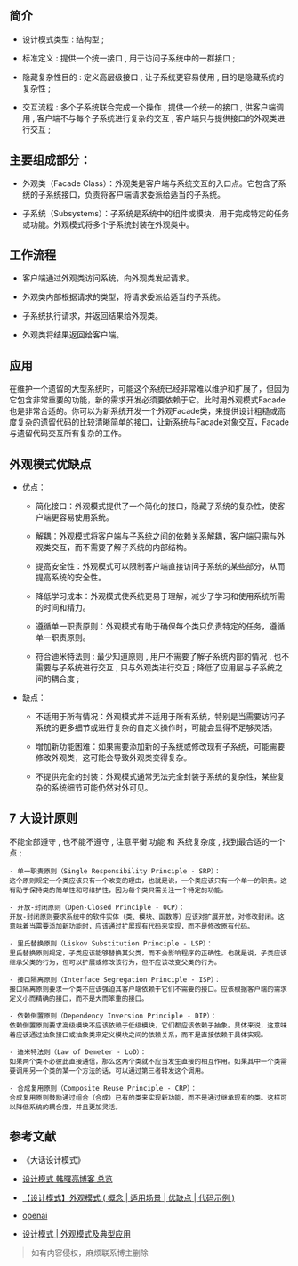 ## 简介

- 设计模式类型 : 结构型 ;

- 标准定义 : 提供一个统一接口 , 用于访问子系统中的一群接口 ;

- 隐藏复杂性目的 : 定义高层级接口 , 让子系统更容易使用 , 目的是隐藏系统的复杂性 ;

- 交互流程 : 多个子系统联合完成一个操作 , 提供一个统一的接口 , 供客户端调用 , 客户端不与每个子系统进行复杂的交互 , 客户端只与提供接口的外观类进行交互 ;


## 主要组成部分：

- 外观类（Facade Class）：外观类是客户端与系统交互的入口点。它包含了系统的子系统接口，负责将客户端请求委派给适当的子系统。

- 子系统（Subsystems）：子系统是系统中的组件或模块，用于完成特定的任务或功能。外观模式将多个子系统封装在外观类中。

## 工作流程

- 客户端通过外观类访问系统，向外观类发起请求。

- 外观类内部根据请求的类型，将请求委派给适当的子系统。

- 子系统执行请求，并返回结果给外观类。

- 外观类将结果返回给客户端。

## 应用

在维护一个遗留的大型系统时，可能这个系统已经非常难以维护和扩展了，但因为它包含非常重要的功能，新的需求开发必须要依赖于它。此时用外观模式Facade也是非常合适的。你可以为新系统开发一个外观Facade类，来提供设计粗糙或高度复杂的遗留代码的比较清晰简单的接口，让新系统与Facade对象交互，Facade与遗留代码交互所有复杂的工作。

## 外观模式优缺点

- 优点：

    - 简化接口：外观模式提供了一个简化的接口，隐藏了系统的复杂性，使客户端更容易使用系统。
     
    - 解耦：外观模式将客户端与子系统之间的依赖关系解耦，客户端只需与外观类交互，而不需要了解子系统的内部结构。
     
    - 提高安全性：外观模式可以限制客户端直接访问子系统的某些部分，从而提高系统的安全性。
     
    - 降低学习成本：外观模式使系统更易于理解，减少了学习和使用系统所需的时间和精力。
     
    - 遵循单一职责原则：外观模式有助于确保每个类只负责特定的任务，遵循单一职责原则。
    
    - 符合迪米特法则 : 最少知道原则 , 用户不需要了解子系统内部的情况 , 也不需要与子系统进行交互 , 只与外观类进行交互 ; 降低了应用层与子系统之间的耦合度 ;

- 缺点：

    - 不适用于所有情况：外观模式并不适用于所有系统，特别是当需要访问子系统的更多细节或进行复杂的自定义操作时，可能会显得不足够灵活。

    - 增加新功能困难：如果需要添加新的子系统或修改现有子系统，可能需要修改外观类，这可能会导致外观类变得复杂。

    - 不提供完全的封装：外观模式通常无法完全封装子系统的复杂性，某些复杂的系统细节可能仍然对外可见。

## 7 大设计原则
 不能全部遵守 , 也不能不遵守 , 注意平衡 功能 和 系统复杂度 , 找到最合适的一个点 ;
 
    - 单一职责原则（Single Responsibility Principle - SRP）：
    这个原则规定一个类应该只有一个改变的理由，也就是说，一个类应该只有一个单一的职责。这有助于保持类的简单性和可维护性，因为每个类只需关注一个特定的功能。

    - 开放-封闭原则（Open-Closed Principle - OCP）：
    开放-封闭原则要求系统中的软件实体（类、模块、函数等）应该对扩展开放，对修改封闭。这意味着当需要添加新功能时，应该通过扩展现有代码来实现，而不是修改原有代码。

    - 里氏替换原则（Liskov Substitution Principle - LSP）：
    里氏替换原则规定，子类应该能够替换其父类，而不会影响程序的正确性。也就是说，子类应该继承父类的行为，但可以扩展或修改该行为，但不应该改变父类的行为。

    - 接口隔离原则（Interface Segregation Principle - ISP）：
    接口隔离原则要求一个类不应该强迫其客户端依赖于它们不需要的接口。应该根据客户端的需求定义小而精确的接口，而不是大而笨重的接口。

    - 依赖倒置原则（Dependency Inversion Principle - DIP）：
    依赖倒置原则要求高级模块不应该依赖于低级模块，它们都应该依赖于抽象。具体来说，这意味着应该通过抽象接口或抽象类来定义模块之间的依赖关系，而不是直接依赖于具体实现。

    - 迪米特法则（Law of Demeter - LoD）：
    如果两个类不必彼此直接通信，那么这两个类就不应当发生直接的相互作用。如果其中一个类需要调用另一个类的某一个方法的话，可以通过第三者转发这个调用。
    
    - 合成复用原则（Composite Reuse Principle - CRP）：
    合成复用原则鼓励通过组合（合成）已有的类来实现新功能，而不是通过继承现有的类。这样可以降低系统的耦合度，并且更加灵活。
    

## 参考文献
- 《大话设计模式》

- [设计模式  韩曙亮博客 总览](https://blog.csdn.net/shulianghan/category_9872228.html?spm=1001.2014.3001.5482)

- [【设计模式】外观模式 ( 概念 | 适用场景 | 优缺点 | 代码示例 )](https://hanshuliang.blog.csdn.net/article/details/105339213)

- [openai](chat.openai.com)

- [设计模式 | 外观模式及典型应用](https://juejin.cn/post/6844903680303431693)

> 如有内容侵权，麻烦联系博主删除